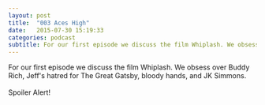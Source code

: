 ```yaml
---
layout: post
title:  "003 Aces High"
date:   2015-07-30 15:19:33
categories: podcast
subtitle: For our first episode we discuss the film Whiplash. We obsess over Buddy Rich, Jeff's hatred for The Great Gatsby, bloody hands, and JK Simmons.<br><br>Spoiler Alert!
---
```


For our first episode we discuss the film Whiplash. We obsess over Buddy Rich, Jeff's hatred for The Great Gatsby, bloody hands, and JK Simmons.<br><br>Spoiler Alert!
